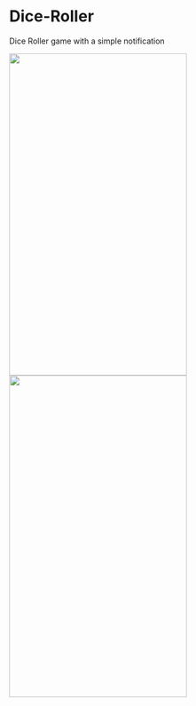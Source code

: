 # Dice-Roller
Dice Roller game with a simple notification

<img src="https://user-images.githubusercontent.com/47243793/160945374-ebc3b263-51d2-4e2e-bc36-131c998e668c.png" height="580px" width="320px">     <img src="https://user-images.githubusercontent.com/47243793/160945390-9dc00e09-a226-4377-9e4d-3c9d4689fdc9.png" height="580px" width="320px">
